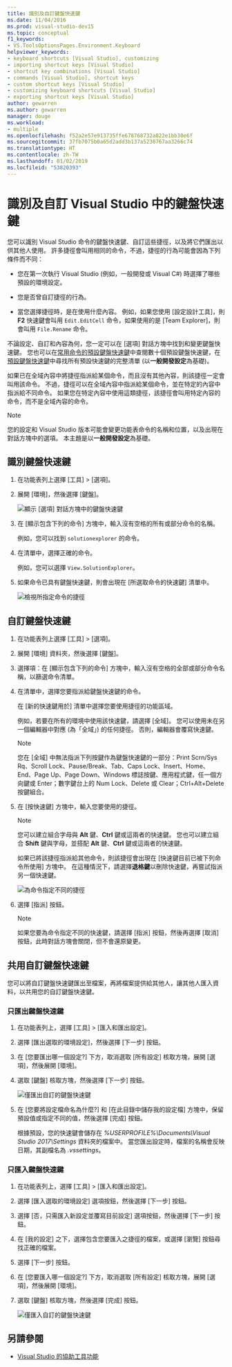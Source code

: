 ```yaml
---
title: 識別及自訂鍵盤快速鍵
ms.date: 11/04/2016
ms.prod: visual-studio-dev15
ms.topic: conceptual
f1_keywords:
- VS.ToolsOptionsPages.Environment.Keyboard
helpviewer_keywords:
- keyboard shortcuts [Visual Studio], customizing
- importing shortcut keys [Visual Studio]
- shortcut key combinations [Visual Studio]
- commands [Visual Studio], shortcut keys
- custom shortcut keys [Visual Studio]
- customizing keyboard shortcuts [Visual Studio]
- exporting shortcut keys [Visual Studio]
author: gewarren
ms.author: gewarren
manager: douge
ms.workload:
- multiple
ms.openlocfilehash: f52a2e57e913735ffe678768732a822e1bb30e6f
ms.sourcegitcommit: 37fb7075b0a65d2add3b137a5230767aa3266c74
ms.translationtype: HT
ms.contentlocale: zh-TW
ms.lasthandoff: 01/02/2019
ms.locfileid: "53820393"
---
```

# <a name="identify-and-customize-keyboard-shortcuts-in-visual-studio"></a>識別及自訂 Visual Studio 中的鍵盤快速鍵

您可以識別 Visual Studio 命令的鍵盤快速鍵、自訂這些捷徑，以及將它們匯出以供其他人使用。 許多捷徑會叫用相同的命令，不過，捷徑的行為可能會因為下列條件而不同：

- 您在第一次執行 Visual Studio (例如，一般開發或 Visual C#) 時選擇了哪些預設的環境設定。

- 您是否曾自訂捷徑的行為。

- 當您選擇捷徑時，是在使用什麼內容。 例如，如果您使用 [設定設計工具]，則 **F2** 快速鍵會叫用 `Edit.EditCell` 命令，如果使用的是 [Team Explorer]，則會叫用 `File.Rename` 命令。

不論設定、自訂和內容為何，您一定可以在 [選項] 對話方塊中找到和變更鍵盤快速鍵。 您也可以在[常用命令的預設鍵盤快速鍵](../ide/default-keyboard-shortcuts-for-frequently-used-commands-in-visual-studio.md)中查閱數十個預設鍵盤快速鍵，在[預設鍵盤快速鍵](../ide/default-keyboard-shortcuts-in-visual-studio.md)中尋找所有預設快速鍵的完整清單 (以**一般開發設定**為基礎)。

如果已在全域內容中將捷徑指派給某個命令，而且沒有其他內容，則該捷徑一定會叫用該命令。 不過，捷徑可以在全域內容中指派給某個命令，並在特定的內容中指派給不同命令。 如果您在特定內容中使用這類捷徑，該捷徑會叫用特定內容的命令，而不是全域內容的命令。

> [!NOTE]
> 您的設定和 Visual Studio 版本可能會變更功能表命令的名稱和位置，以及出現在對話方塊中的選項。 本主題是以**一般開發設定**為基礎。

## <a name="identify-a-keyboard-shortcut"></a>識別鍵盤快速鍵

1. 在功能表列上選擇 [工具] > [選項]。

2. 展開 [環境]，然後選擇 [鍵盤]。

   ![顯示 [選項] 對話方塊中的鍵盤快速鍵](../ide/media/optionskeyboard.png)

3. 在 [顯示包含下列的命令] 方塊中，輸入沒有空格的所有或部分命令的名稱。

   例如，您可以找到 `solutionexplorer` 的命令。

4. 在清單中，選擇正確的命令。

    例如，您可以選擇 `View.SolutionExplorer`。

5. 如果命令已具有鍵盤快速鍵，則會出現在 [所選取命令的快速鍵] 清單中。

   ![檢視所指定命令的捷徑](../ide/media/viewshortcut.png)

## <a name="customize-a-keyboard-shortcut"></a>自訂鍵盤快速鍵

1. 在功能表列上選擇 [工具] > [選項]。

2. 展開 [環境] 資料夾，然後選擇 [鍵盤]。

3. 選擇項：在 [顯示包含下列的命令] 方塊中，輸入沒有空格的全部或部分命令名稱，以篩選命令清單。

4. 在清單中，選擇您要指派給鍵盤快速鍵的命令。

    在 [新的快速鍵用於] 清單中選擇您要使用捷徑的功能區域。

    例如，若要在所有的環境中使用該快速鍵，請選擇 [全域]。 您可以使用未在另一個編輯器中對應 (為「全域」) 的任何捷徑。 否則，編輯器會覆寫快速鍵。

    > [!NOTE]
    > 您在 [全域] 中無法指派下列按鍵作為鍵盤快速鍵的一部分：Print Scrn/Sys Rq、Scroll Lock、Pause/Break、Tab、Caps Lock、Insert、Home、End、Page Up、Page Down、Windows 標誌按鍵、應用程式鍵，任一個方向鍵或 Enter；數字鍵台上的 Num Lock、Delete 或 Clear；Ctrl+Alt+Delete 按鍵組合。

6. 在 [按快速鍵] 方塊中，輸入您要使用的捷徑。

    > [!NOTE]
    > 您可以建立組合字母與 **Alt** 鍵、**Ctrl** 鍵或這兩者的快速鍵。 您也可以建立組合 **Shift** 鍵與字母，並搭配 **Alt** 鍵、**Ctrl** 鍵或這兩者的快速鍵。

     如果已將該捷徑指派給其他命令，則該捷徑會出現在 [快速鍵目前已被下列命令所使用] 方塊中。 在這種情況下，請選擇**退格鍵**以刪除快速鍵，再嘗試指派另一個快速鍵。

    ![為命令指定不同的捷徑](../ide/media/reassignshortcut.png)

7. 選擇 [指派] 按鈕。

    > [!NOTE]
    > 如果您要為命令指定不同的快速鍵，請選擇 [指派] 按鈕，然後再選擇 [取消] 按鈕，此時對話方塊會關閉，但不會還原變更。

## <a name="share-custom-keyboard-shortcuts"></a>共用自訂鍵盤快速鍵

您可以將自訂鍵盤快速鍵匯出至檔案，再將檔案提供給其他人，讓其他人匯入資料，以共用您的自訂鍵盤快速鍵。

### <a name="to-export-only-keyboard-shortcuts"></a>只匯出鍵盤快速鍵

1. 在功能表列上，選擇 [工具] > [匯入和匯出設定]。

2. 選擇 [匯出選取的環境設定]，然後選擇 [下一步] 按鈕。

3. 在 [您要匯出哪一個設定?] 下方，取消選取 [所有設定] 核取方塊，展開 [選項]，然後展開 [環境]。

4. 選取 [鍵盤] 核取方塊，然後選擇 [下一步] 按鈕。

    ![僅匯出自訂的鍵盤快速鍵](../ide/media/exportshortcuts.png)

5. 在 [您要將設定檔命名為什麼?] 和 [在此目錄中儲存我的設定檔] 方塊中，保留預設值或指定不同的值，然後選擇 [完成] 按鈕。

    根據預設，您的快速鍵會儲存在 *%USERPROFILE%\Documents\Visual Studio 2017\Settings* 資料夾的檔案中。 當您匯出設定時，檔案的名稱會反映日期，其副檔名為 *.vssettings*。

### <a name="to-import-only-keyboard-shortcuts"></a>只匯入鍵盤快速鍵

1. 在功能表列上，選擇 [工具] > [匯入和匯出設定]。

2. 選擇 [匯入選取的環境設定] 選項按鈕，然後選擇 [下一步] 按鈕。

3. 選擇 [否，只需匯入新設定並覆寫目前設定] 選項按鈕，然後選擇 [下一步] 按鈕。

4. 在 [我的設定] 之下，選擇包含您要匯入之捷徑的檔案，或選擇 [瀏覽] 按鈕尋找正確的檔案。

5. 選擇 [下一步] 按鈕。

6.  在 [您要匯入哪一個設定?] 下方，取消選取 [所有設定] 核取方塊，展開 [選項]，然後展開 [環境]。

7. 選取 [鍵盤] 核取方塊，然後選擇 [完成] 按鈕。

    ![僅匯入自訂的鍵盤快速鍵](../ide/media/importshortcuts.png)

## <a name="see-also"></a>另請參閱

- [Visual Studio 的協助工具功能](../ide/reference/accessibility-features-of-visual-studio.md)